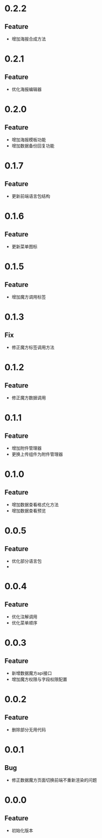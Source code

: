 # 0.2.2
## Feature

- 增加海报合成方法

# 0.2.1
## Feature

- 优化海报编辑器

# 0.2.0
## Feature

- 增加海报模板功能
- 增加数据备份回复功能

# 0.1.7
## Feature

- 更新前端语言包结构

# 0.1.6
## Feature

- 更新菜单图标

# 0.1.5
## Feature

- 增加魔方调用标签

# 0.1.3
## Fix

- 修正魔方标签调用方法

# 0.1.2
## Feature

- 修正魔方数据调用

# 0.1.1
## Feature

- 增加附件管理器
- 更换上传组件为附件管理器

# 0.1.0
## Feature

- 增加数据查看格式化方法
- 增加数据查看预览

# 0.0.5
## Feature

- 优化部分语言包
- 
# 0.0.4
## Feature

- 优化注解调用
- 优化菜单顺序

# 0.0.3
## Feature

- 新增数据魔方api接口
- 增加魔方权限与字段权限配置


# 0.0.2
## Feature

- 删除部分无用代码

# 0.0.1
## Bug

- 修正数据魔方页面切换前端不重新渲染的问题

# 0.0.0
## Feature

- 初始化版本
